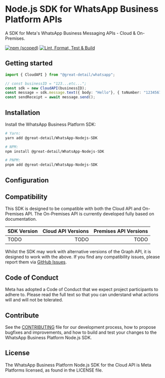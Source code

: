 <!-- Copyright (c) Meta Platforms, Inc. and affiliates.
All rights reserved.

This source code is licensed under the license found in the
LICENSE file in the root directory of this source tree.
-->

# Node.js SDK for WhatsApp Business Platform APIs

A SDK for Meta's WhatsApp Business Messaging APIs - Cloud & On-Premises.

[![npm (scoped)][]][sdk-npmjs]
[![Lint, Format, Test & Build][]][sdk-ci]

[npm (scoped)]: https://img.shields.io/npm/v/%40great-detail/whatsapp
[sdk-npmjs]: https://www.npmjs.com/package/@great-detail/whatsapp
[Lint, Format, Test & Build]: https://github.com/great-detail/WhatsApp-Nodejs-SDK/actions/workflows/nodejs.ci.yml/badge.svg
[sdk-ci]: https://github.com/great-detail/WhatsApp-Nodejs-SDK/actions/workflows/nodejs.ci.yml

## Getting started

<!-- TODO -->

```typescript
import { CloudAPI } from "@great-detail/whatsapp";

// const businessID = "123...etc...";
const sdk = new CloudAPI(businessID);
const message = sdk.message.text({ body: "Hello"}, { toNumber: "1234567890" });
const sendReceipt = await message.send();
```

## Installation

Install the WhatsApp Business Platform SDK:

```bash
# Yarn:
yarn add @great-detail/WhatsApp-Nodejs-SDK

# NPM:
npm install @great-detail/WhatsApp-Nodejs-SDK

# PNPM:
pnpm add @great-detail/WhatsApp-Nodejs-SDK
```

## Configuration

<!-- TODO -->

## Compatibility

This SDK is designed to be compatible with both the Cloud API and On-Premises
API. The On-Premises API is currently developed fully based on documentation.

| SDK Version | Cloud API Versions | Premises API Versions |
| :---------- | -----------------: | --------------------: |
| TODO        |               TODO |                  TODO |

Whilst the SDK may work with alternative versions of the Graph API, it is
designed to work with the above. If you find any compatibility issues, please
report them via [GitHub Issues](https://github.com/great-detail/WhatsApp-Nodejs-SDK/issues).

## Code of Conduct

Meta has adopted a Code of Conduct that we expect project participants to adhere to. Please read the full text so that you can understand what actions will and will not be tolerated.

## Contribute

See the [CONTRIBUTING](CONTRIBUTING.md) file for our development process, how to propose bugfixes and improvements, and how to build and test your changes to the WhatsApp Business Platform Node.js SDK.

## License

The WhatsApp Business Platform Node.js SDK for the Cloud API is Meta Platforms licensed, as found in the LICENSE file.
